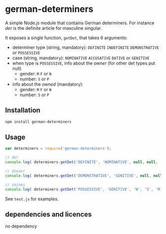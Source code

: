<!--
Copyright 2019 Ludan Stoecklé
SPDX-License-Identifier: CC-BY-4.0
-->
# german-determiners

A simple Node.js module that contains German determiners. For instance _der_ is the definite article for masculine singular.

It exposes a single function, `getDet`, that takes 6 arguments:

* determiner type (string, mandatory): `DEFINITE` `INDEFINITE` `DEMONSTRATIVE` or `POSSESSIVE`
* case (string, mandatory): `NOMINATIVE` `ACCUSATIVE` `DATIVE` or `GENITIVE`
* when type is `POSSESSIVE`, info about the *owner* (for other det types put null)
  * gender: `M` `F` or `N`
  * number: `S` or `P`
* info about the *owned* (mandatory):
  * gender: `M` `F` or `N`
  * number: `S` or `P`

## Installation 
```sh
npm install german-determiners
```

## Usage

```javascript
var determiners = require('german-determiners');

// der
console.log( determiners.getDet('DEFINITE', 'NOMINATIVE', null, null, 'M', 'S') );

// dieser
console.log( determiners.getDet('DEMONSTRATIVE', 'GENITIVE', null, null, 'M', 'P') );

// seines
console.log( determiners.getDet('POSSESSIVE', 'GENITIVE', 'N', 'S', 'M', 'S') );
```

See `test.js` for examples.

## dependencies and licences

no dependency
